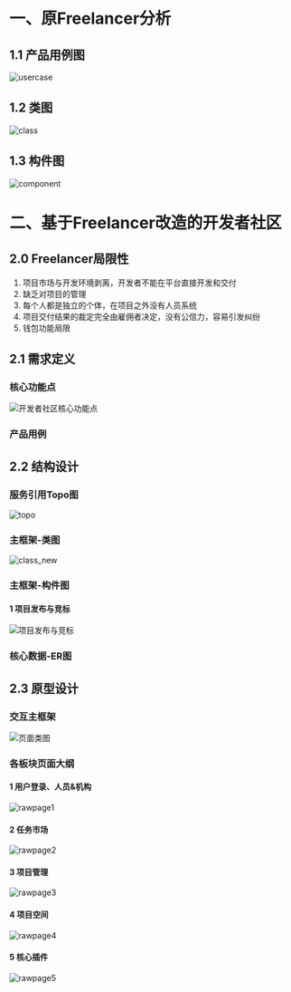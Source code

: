 # 一、原Freelancer分析

## 1.1 产品用例图

![usercase](usercase.png)


## 1.2 类图

![class](class.png)


## 1.3 构件图

![component](component.jpg)

# 二、基于Freelancer改造的开发者社区

## 2.0 Freelancer局限性

1. 项目市场与开发环境剥离，开发者不能在平台直接开发和交付
2. 缺乏对项目的管理
3. 每个人都是独立的个体，在项目之外没有人员系统
4. 项目交付结果的裁定完全由雇佣者决定，没有公信力，容易引发纠纷
5. 钱包功能局限

## 2.1 需求定义

### 核心功能点

![开发者社区核心功能点](core_function.png)



### 产品用例





## 2.2 结构设计

### 服务引用Topo图

![topo](topo.png)

### 主框架-类图

![class_new](class_new.png)



### 主框架-构件图

#### 1 项目发布与竞标

![项目发布与竞标](component1.jpg)



### 核心数据-ER图







## 2.3 原型设计

### 交互主框架

![页面类图](UI/page_class.jpg)

### 各板块页面大纲

#### 1 用户登录、人员&机构

![rawpage1](UI/main-oa.jpg)

#### 2 任务市场

![rawpage2](UI/main-freelancer.jpg)

#### 3 项目管理

![rawpage3](UI/teambition.jpg)

#### 4 项目空间

![rawpage4](UI/taskBoard.jpg)

#### 5 核心插件

![rawpage5](UI/function_plugin.jpg)